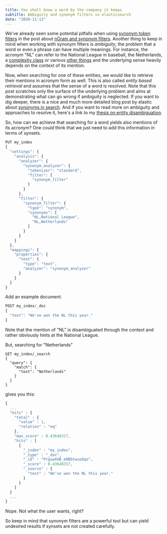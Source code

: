 ```yaml
---
title: You shall know a word by the company it keeps
subtitle: Ambiguity and synonym filters in elasticsearch
date: "2020-11-13"
---
```


We've already seen some potential pitfalls when using [synonym token filters](https://www.elastic.co/guide/en/elasticsearch/reference/master/analysis-synonym-tokenfilter.html) in the post 
about [nGram and synonym filters](https://aplz.github.io/2020-07-13-ngram-synonym-filter). 
Another thing to keep in mind when working with synonym filters is *ambiguity*, the problem that a word or even a phrase can have multiple meanings. 
For instance, the acronym "NL" can refer to the National League in baseball,
the Netherlands, a [complexity class](https://en.wikipedia.org/wiki/NL_(complexity)) or various [other things](https://en.wikipedia.org/wiki/NL) 
and the underlying sense heavily depends on the context of its mention.

Now, when searching for one of these entities, we would like to retrieve their mentions in acronym form as well. 
This is also called *entity based retrieval* and assumes that the sense of a word is resolved. Note that this post scratches only the surface of the underlying problem and aims at demonstrating what can go wrong if ambiguity is neglected. 
If you want to dig deeper, there is a nice and much more detailed blog post by elastic about [synonyms in search](https://www.elastic.co/blog/boosting-the-power-of-elasticsearch-with-synonyms).
And if you want to read more on ambiguity and approaches to resolve it, here's a link to my [thesis on entity disambiguation](https://bonndoc.ulb.uni-bonn.de/xmlui/handle/20.500.11811/6697). 

So, how can we achieve that searching for a word yields also mentions of its acronym? 
One *could* think that we just need to add this information in terms of synsets.

```js
PUT my_index
{
  "settings": {
    "analysis": {
      "analyzer": {
        "synonym_analyzer": {
          "tokenizer": "standard",
          "filter": [
            "synonym_filter"
          ]
        }
      },
      "filter": {
        "synonym_filter": {
          "type": "synonym",
          "synonyms": [
            "NL,National League",
            "NL,Netherlands"
          ]
        }
      }
    }
  },
  "mappings": {
    "properties": {
      "text": {
        "type": "text",
        "analyzer": "synonym_analyzer"
      }
    }
  }
}
```
Add an example document. 

```js
POST my_index/_doc
{
  "text": "We've won the NL this year."
}
```
Note that the mention of "NL" is disambiguated through the context and rather obviously hints at the National League. 

But, searching for "Netherlands"
```
GET my_index/_search
{
  "query": {
    "match": {
      "text": "Netherlands"
    }
  }
}
```
gives you this:
```js
{
  ...
  "hits" : {
    "total" : {
      "value" : 1,
      "relation" : "eq"
    },
    "max_score" : 0.43648317,
    "hits" : [
      {
        "_index" : "my_index",
        "_type" : "_doc",
        "_id" : "PrguwXUB_m9BbtwuoOqo",
        "_score" : 0.43648317,
        "_source" : {
          "text" : "We've won the NL this year."
        }
      }
    ]
  }
  ...
}
```
Nope. Not what the user wants, right?

So keep in mind that synonym filters are a powerful tool but can yield undesired results if synsets are not created carefully.

